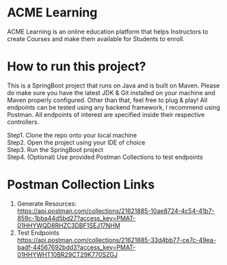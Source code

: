 # ACME Learning
ACME Learning is an online education platform that helps Instructors to create Courses and make them available for Students to enroll.

# How to run this project?
This is a SpringBoot project that runs on Java and is built on Maven. Please do make sure you have the latest JDK & Git installed on your machine and Maven properly configured. Other than that, feel free to plug & play! All endpoints can be tested using any backend framework, I recommend using Postman. All endpoints of interest are specified inside their respective controllers.

Step1. Clone the repo onto your local machine <br>
Step2. Open the project using your IDE of choice <br>
Step3. Run the SpringBoot project <br>
Step4. (Optional) Use provided Postman Collections to test endpoints

# Postman Collection Links
1. Generate Resources: <br>
https://api.postman.com/collections/21621885-10ae8724-4c54-41b7-859c-1bba44d5bd27?access_key=PMAT-01HHYWQD8RHZC3DBF1SEJ17NHM
2. Test Endpoints <br>
https://api.postman.com/collections/21621885-33d4bb77-ce7c-49ea-badf-44567692bdd3?access_key=PMAT-01HHYWHT10BR29CT29K770SZGJ <br>

